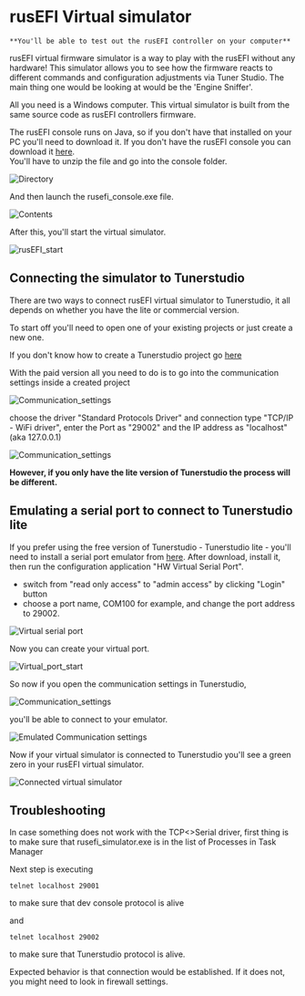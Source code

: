 # rusEFI Virtual simulator

    **You'll be able to test out the rusEFI controller on your computer**

rusEFI virtual firmware simulator is a way to play with the rusEFI without any hardware!
This simulator allows you to see how the firmware reacts to different commands and configuration adjustments via Tuner Studio. The main thing one would be looking at would be the 'Engine Sniffer'.

All you need is a Windows computer. This virtual simulator is built from the same source code as rusEFI controllers firmware.

The rusEFI console runs on Java, so if you don't have that installed on your PC you'll need to download it.
If you don't have the rusEFI console you can download it [here](https://rusefi.com/build_server/rusefi_bundle_f407-discovery.zip).  
You'll have to unzip the file and go into the console folder.

 ![Directory](FAQ/images/simulator/rusEFI_console_directory.png)

 And then launch the rusefi_console.exe file.

 ![Contents](FAQ/images/simulator/rusEFI_console_directionary_files.png)

After this, you'll start the virtual simulator.

![rusEFI_start](FAQ/images/simulator/rusEFI_start.png)

## Connecting the simulator to Tunerstudio

There are two ways to connect rusEFI virtual simulator to Tunerstudio, it all depends on whether you have the lite or commercial version.

To start off you'll need to open one of your existing projects or just create a new one.

If you don't know how to create a Tunerstudio project go [here](HOWTO-create-tunerstudio-project)

With the paid version all you need to do is to go into the communication settings inside a created project

 ![Communication_settings](FAQ/images/simulator/Tunerstudio_comm._settings.png)

choose the driver "Standard Protocols Driver" and connection type "TCP/IP - WiFi driver", enter the Port as "29002" and the IP address as "localhost" (aka 127.0.0.1)

 ![Communication_settings](FAQ/images/simulator/Communication_settings_direct.png)

**However, if you only have the lite version of Tunerstudio the process will be different.**

## Emulating a serial port to connect to Tunerstudio lite

If you prefer using the free version of Tunerstudio - Tunerstudio lite -  you'll need to install a serial port emulator
from [here](https://www.hw-group.com/software/hw-vsp3-virtual-serial-port#download).
After download, install it, then run the configuration application "HW Virtual Serial Port".

- switch from "read only access" to "admin access" by clicking "Login" button
- choose a port name, COM100 for example, and change the port address to 29002.

![Virtual serial port](FAQ/images/simulator/Emulator_settings.png)

Now you can create your virtual port.

![Virtual_port_start](FAQ/images/simulator/Virtual_port_start.png)

So now if you open the communication settings in Tunerstudio,

![Communication_settings](FAQ/images/simulator/Tunerstudio_comm._settings.png)

you'll be able to connect to your emulator.

![Emulated Communication settings](FAQ/images/simulator/Communication_settings_tutorial.png)

Now if your virtual simulator is connected to Tunerstudio you'll see a green zero in your rusEFI virtual simulator.

![Connected virtual simulator](FAQ/images/simulator/rusEFI_virtual_simulator_connected.png)

## Troubleshooting

In case something does not work with the TCP<>Serial driver, first thing is to make sure that rusefi_simulator.exe is in the list of Processes in Task Manager

Next step is executing

`telnet localhost 29001`

to make sure that dev console protocol is alive

and

`telnet localhost 29002`

to make sure that Tunerstudio protocol is alive.

Expected behavior is that connection would be established. If it does not, you might need to look in firewall settings.
